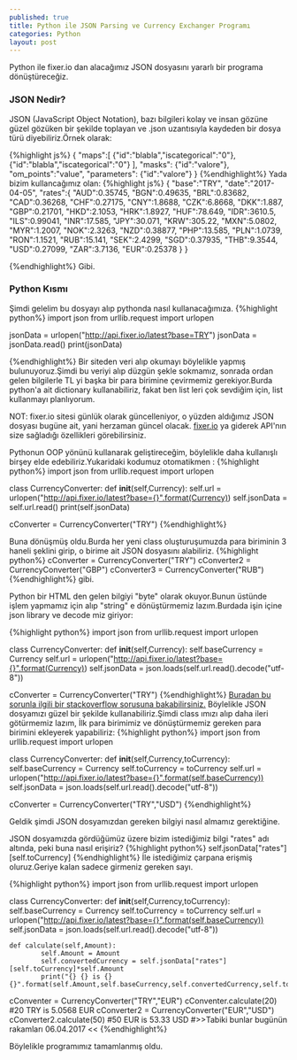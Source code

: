 ```yaml
---
published: true
title: Python ile JSON Parsing ve Currency Exchanger Programı
categories: Python
layout: post
---
```


Python ile fixer.io dan alacağımız JSON dosyasını yararlı bir programa dönüştüreceğiz.

### JSON Nedir?
JSON (JavaScript Object Notation), bazı bilgileri kolay ve insan gözüne güzel gözüken 
bir şekilde toplayan ve .json uzantısıyla kaydeden bir dosya türü diyebiliriz.Örnek olarak:

{%highlight js%}
{
 "maps":[
         {"id":"blabla","iscategorical":"0"},
         {"id":"blabla","iscategorical":"0"}
        ],
"masks":
         {"id":"valore"},
"om_points":"value",
"parameters":
         {"id":"valore"}
}
{%endhighlight%}
Yada bizim kullancağımız olan:
{%highlight js%}
{
"base":"TRY",
"date":"2017-04-05",
"rates":{
    "AUD":0.35745,
    "BGN":0.49635,
    "BRL":0.83682,
    "CAD":0.36268,
    "CHF":0.27175,
    "CNY":1.8688,
    "CZK":6.8668,
    "DKK":1.887,
    "GBP":0.21701,
    "HKD":2.1053,
    "HRK":1.8927,
    "HUF":78.649,
    "IDR":3610.5,
    "ILS":0.99041,
    "INR":17.585,
    "JPY":30.071,
    "KRW":305.22,
    "MXN":5.0802,
    "MYR":1.2007,
    "NOK":2.3263,
    "NZD":0.38877,
    "PHP":13.585,
    "PLN":1.0739,
    "RON":1.1521,
    "RUB":15.141,
    "SEK":2.4299,
    "SGD":0.37935,
    "THB":9.3544,
    "USD":0.27099,
    "ZAR":3.7136,
    "EUR":0.25378
    }
}

{%endhighlight%}
Gibi.
### Python Kısmı
Şimdi gelelim bu dosyayı alıp pythonda nasıl kullanacağımıza.
{%highlight python%}
import json
from urllib.request import urlopen

jsonData = urlopen("http://api.fixer.io/latest?base=TRY")
jsonData = jsonData.read()
print(jsonData)


{%endhighlight%}
Bir siteden veri alıp okumayı böylelikle yapmış bulunuyoruz.Şimdi bu veriyi alıp düzgün şekle sokmamız, sonrada ordan gelen bilgilerle TL yi başka bir para birimine çevirmemiz gerekiyor.Burda python'a ait dictionary kullanabiliriz, fakat ben list leri çok sevdiğim için, list kullanmayı planlıyorum. 

NOT: fixer.io sitesi günlük olarak güncelleniyor, o yüzden aldığımız JSON dosyası bugüne ait, yani herzaman güncel olacak. [fixer.io](http://fixer.io) ya giderek API'nın size sağladığı özellikleri görebilirsiniz.


Pythonun OOP yönünü kullanarak geliştireceğim, böylelikle daha kullanışlı birşey elde edebiliriz.Yukaridaki kodumuz otomatikmen : 
{%highlight python%}
import json
from urllib.request import urlopen

class CurrencyConverter:
	def __init__(self,Currency):
		self.url = urlopen("http://api.fixer.io/latest?base={}".format(Currency))
		self.jsonData = self.url.read()
		print(self.jsonData)

cConverter = CurrencyConverter("TRY")
{%endhighlight%}

Buna dönüşmüş oldu.Burda her yeni class oluşturuşumuzda para biriminin 3 haneli şeklini girip, o birime ait JSON dosyasını alabiliriz.
{%highlight python%}
cConverter = CurrencyConverter("TRY")
cConverter2 = CurrencyConverter("GBP")
cConverter3 = CurrencyConverter("RUB")
{%endhighlight%}
gibi.

Python bir HTML den gelen bilgiyi "byte" olarak okuyor.Bunun üstünde işlem yapmamız için alıp "string" e dönüştürmemiz lazım.Burdada işin içine json library ve decode miz giriyor:

{%highlight python%}
import json
from urllib.request import urlopen

class CurrencyConverter:
	def __init__(self,Currency):
    		self.baseCurrency = Currency
        	self.url = urlopen("http://api.fixer.io/latest?base={}".format(Currency))
        	self.jsonData = json.loads(self.url.read().decode("utf-8"))

cConverter = CurrencyConverter("TRY")
{%endhighlight%}
[Buradan bu sorunla ilgili bir stackoverflow sorusuna bakabilirsiniz.](http://stackoverflow.com/questions/6862770/python-3-let-json-object-accept-bytes-or-let-urlopen-output-strings)
Böylelikle JSON dosyamızı güzel bir şekilde kullanabiliriz.Şimdi class ımızı alıp daha ileri götürmemiz lazım, İlk para birimimiz ve dönüştürmemiz gereken para birimini ekleyerek yapabiliriz:
{%highlight python%}
import json
from urllib.request import urlopen

class CurrencyConverter:
	def __init__(self,Currency,toCurrency):
    		self.baseCurrency = Currency
        	self.toCurrency = toCurrency
        	self.url = urlopen("http://api.fixer.io/latest?base={}".format(self.baseCurrency))
        	self.jsonData = json.loads(self.url.read().decode("utf-8"))
            
           
           
cConverter = CurrencyConverter("TRY","USD")
{%endhighlight%}

Geldik şimdi JSON dosyamızdan gereken bilgiyi nasıl almamız gerektiğine.

JSON dosyamızda gördüğümüz üzere bizim istediğimiz bilgi "rates" adı altında, peki buna nasıl erişiriz?
{%highlight python%}
self.jsonData["rates"][self.toCurrency]
{%endhighlight%}
İle istediğimiz çarpana erişmiş oluruz.Geriye kalan sadece girmeniz gereken sayı.

{%highlight python%}
import json
from urllib.request import urlopen

class CurrencyConverter:
	def __init__(self,Currency,toCurrency):
    		self.baseCurrency = Currency
        	self.toCurrency = toCurrency
        	self.url = urlopen("http://api.fixer.io/latest?base={}".format(self.baseCurrency))
        	self.jsonData = json.loads(self.url.read().decode("utf-8"))

	def calculate(self,Amount):
    		self.Amount = Amount
        	self.convertedCurrency = self.jsonData["rates"][self.toCurrency]*self.Amount
        	print("{} {} is {} {}".format(self.Amount,self.baseCurrency,self.convertedCurrency,self.toCurrency))


cConventer = CurrencyConverter("TRY","EUR")
cConventer.calculate(20)
#20 TRY is 5.0568 EUR 
cConverter2 = CurrencyConverter("EUR","USD")
cConverter2.calculate(50)
#50 EUR is 53.33 USD 
#>>Tabiki bunlar bugünün rakamları 06.04.2017 <<
{%endhighlight%}

Böylelikle programımız tamamlanmış oldu.
